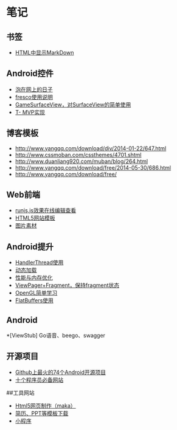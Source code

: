 # 笔记

## 书签
* [HTML中显示MarkDown](http://www.tuicool.com/articles/3uIjei6)

## Android控件
* [泡在网上的日子](http://www.jcodecraeer.com)
* [fresco使用说明](http://fresco-cn.org/docs/index.html#_)
* [GameSurfaceView，对SurfaceView的简单使用](http://codingnow.cn/android/603.html)
* [T- MVP实现](http://www.jcodecraeer.com/a/opensource/2016/0513/4259.html)

## 博客模板
* http://www.yangqq.com/download/div/2014-01-22/647.html
* http://www.cssmoban.com/cssthemes/4701.shtml
* http://www.duanliang920.com/muban/blog/264.html
* http://www.yangqq.com/download/free/2014-05-30/686.html
* http://www.yangqq.com/download/free/

## Web前端
* [runjs,js效果在线编辑查看](http://runjs.cn)
* [HTML5网站模板](https://freehtml5.co)
* [图片素材](http://plmd.me)

## Android提升
* [HandlerThread使用](http://blog.csdn.net/lmj623565791/article/details/47079737/)
* [动态加载](http://blog.csdn.net/yuanzeyao/article/details/38565345)
* [性能与内存优化](http://www.2cto.com/kf/201412/360055.html)
* [ViewPager+Fragment，保持fragment状态](http://www.dnzg.cn/chengxusheji/Android/20140724-42144.html)
* [OpenGL简单学习](http://blog.csdn.net/onicewalk/article/details/6134139)
* [FlatBuffers使用](http://itindex.net/detail/50777-google-flatbuffers-开源)

## Android
*[ViewStub]
Go语音、beego、swagger

## 开源项目
* [Github上最火的74个Android开源项目](http://my.oschina.net/zhuzihasablog/blog/263090)
* [十个程序员必备网站](http://mt.sohu.com/20160422/n445541170.shtml)

##工具网站
* [Html5网页制作（maka）](http://maka.im/)
* [简历、PPT等模板下载](http://www.500d.me/template/)
* [小程序](http://www.helloxcx.com/)
